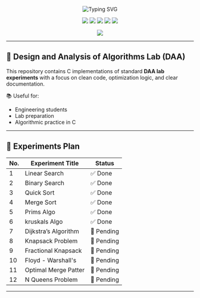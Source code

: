 <p align="center">
  <img src="https://readme-typing-svg.demolab.com?font=Fira+Code&duration=3000&pause=500&color=FF6C6C&center=true&vCenter=true&width=600&lines=DAA+Lab+%E2%9C%A8;Design+and+Analysis+of+Algorithms+in+C;12+Experiments+Planned+%E2%9C%85;Status%3A+Ongoing+%F0%9F%9A%80" alt="Typing SVG" />
</p>

<p align="center">
  <img src="https://img.shields.io/badge/Language-C-blue.svg" />
  <img src="https://img.shields.io/badge/Experiments-6%2F12-orange.svg" />
  <img src="https://img.shields.io/badge/Status-Ongoing-yellow.svg" />
  <img src="https://img.shields.io/github/last-commit/Kastubh-a11y/daalab" />
  <img src="https://img.shields.io/github/repo-size/Kastubh-a11y/daalab" />
</p>
<p align="center">
  <img src="https://api.starprogram.dev/svg/progress?label=DAA+Progress&value=6&total=12&color=FF6C6C&duration=1" />
</p>

---

## 🧠 Design and Analysis of Algorithms Lab (DAA)

This repository contains C implementations of standard **DAA lab experiments** with a focus on clean code, optimization logic, and clear documentation.

📚 Useful for:
- Engineering students
- Lab preparation
- Algorithmic practice in C

---

## 🧪 Experiments Plan

| No. | Experiment Title           | Status     |
|-----|----------------------------|------------|
| 1   | Linear Search              | ✅ Done     |
| 2   | Binary Search              | ✅ Done     |
| 3   | Quick Sort                 | ✅ Done     |
| 4   | Merge Sort                 | ✅ Done     |
| 5   | Prims Algo                 | ✅ Done     |
| 6   | kruskals Algo              | ✅ Done     |
| 7   | Dijkstra’s Algorithm       | 🔄 Pending  |
| 8   | Knapsack Problem           | 🔄 Pending  |
| 9   | Fractional Knapsack        | 🔄 Pending  |
| 10  | Floyd - Warshall's         | 🔄 Pending  |
| 11  | Optimal Merge Patter       | 🔄 Pending  |
| 12  | N Queens Problem           | 🔄 Pending  |

---

